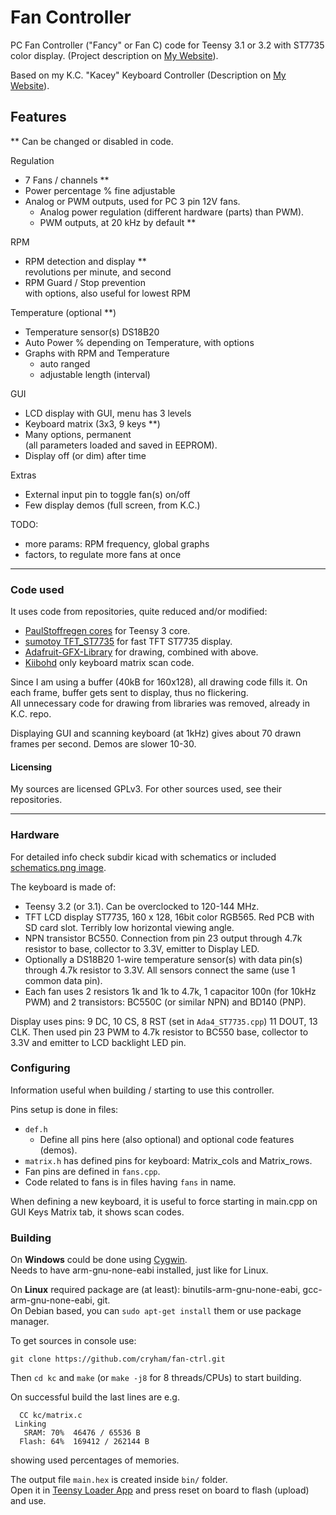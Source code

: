 Fan Controller
==============

PC Fan Controller ("Fancy" or Fan C) code for Teensy 3.1 or 3.2 with ST7735 color display. (Project description on [My Website](https://cryham.tuxfamily.org/portfolio/2021-fan-controller/)).

Based on my K.C. "Kacey" Keyboard Controller (Description on [My Website](https://cryham.tuxfamily.org/portfolio/2018-k-c-controller)).


## Features

** Can be changed or disabled in code.

Regulation
* 7 Fans / channels **
* Power percentage % fine adjustable
* Analog or PWM outputs, used for PC 3 pin 12V fans.
  * Analog power regulation (different hardware (parts) than PWM).
  * PWM outputs, at 20 kHz by default **

RPM
* RPM detection and display **  
revolutions per minute, and second
* RPM Guard / Stop prevention  
with options, also useful for lowest RPM

Temperature (optional **)
* Temperature sensor(s) DS18B20
* Auto Power % depending on Temperature, with options
* Graphs with RPM and Temperature
  * auto ranged
  * adjustable length (interval)

GUI
* LCD display with GUI, menu has 3 levels
* Keyboard matrix (3x3, 9 keys **)
* Many options, permanent  
(all parameters loaded and saved in EEPROM).
* Display off (or dim) after time

Extras
* External input pin to toggle fan(s) on/off
* Few display demos (full screen, from K.C.)

TODO:
* more params: RPM frequency, global graphs
* factors, to regulate more fans at once

---

### Code used

It uses code from repositories, quite reduced and/or modified:
* [PaulStoffregen cores](https://github.com/PaulStoffregen/cores/tree/master/teensy3) for Teensy 3 core.
* [sumotoy TFT_ST7735](https://github.com/sumotoy/TFT_ST7735/tree/1.0p1) for fast TFT ST7735 display.
* [Adafruit-GFX-Library](https://github.com/adafruit/Adafruit-GFX-Library) for drawing, combined with above.
* [Kiibohd](https://github.com/kiibohd/controller) only keyboard matrix scan code.

Since I am using a buffer (40kB for 160x128), all drawing code fills it. On each frame, buffer gets sent to display, thus no flickering.  
All unnecessary code for drawing from libraries was removed, already in K.C. repo.

Displaying GUI and scanning keyboard (at 1kHz) gives about 70 drawn frames per second. Demos are slower 10-30.

#### Licensing

My sources are licensed GPLv3. For other sources used, see their repositories.

---

### Hardware

For detailed info check subdir kicad with schematics or included [schematics.png image](https://raw.githubusercontent.com/cryham/fan-ctrl/main/schematics.png).

The keyboard is made of:
* Teensy 3.2 (or 3.1). Can be overclocked to 120-144 MHz.
* TFT LCD display ST7735, 160 x 128, 16bit color RGB565. Red PCB with SD card slot. Terribly low horizontal viewing angle.
* NPN transistor BC550. Connection from pin 23 output through 4.7k resistor to base, collector to 3.3V, emitter to Display LED.
* Optionally a DS18B20 1-wire temperature sensor(s) with data pin(s) through 4.7k resistor to 3.3V. All sensors connect the same (use 1 common data pin).
* Each fan uses 2 resistors 1k and 1k to 4.7k, 1 capacitor 100n (for 10kHz PWM) and 2 transistors: BC550C (or similar NPN) and BD140 (PNP).

Display uses pins: 9 DC, 10 CS, 8 RST (set in `Ada4_ST7735.cpp`) 11 DOUT, 13 CLK.
Then used pin 23 PWM to 4.7k resistor to BC550 base, collector to 3.3V and emitter to LCD backlight LED pin.

### Configuring

Information useful when building / starting to use this controller.

Pins setup is done in files:
* `def.h`
  * Define all pins here (also optional) and optional code features (demos).
* `matrix.h` has defined pins for keyboard: Matrix_cols and Matrix_rows.
* Fan pins are defined in `fans.cpp`.
* Code related to fans is in files having `fans` in name.

When defining a new keyboard, it is useful to force starting in main.cpp on GUI Keys Matrix tab, it shows scan codes.

### Building

On **Windows** could be done using [Cygwin](https://www.cygwin.com/).  
Needs to have arm-gnu-none-eabi installed, just like for Linux.

On **Linux** required package are (at least): binutils-arm-gnu-none-eabi, gcc-arm-gnu-none-eabi, git.  
On Debian based, you can `sudo apt-get install` them or use package manager.


To get sources in console use:
```
git clone https://github.com/cryham/fan-ctrl.git
```
Then `cd kc` and `make` (or `make -j8` for 8 threads/CPUs) to start building.

On successful build the last lines are e.g.
```
  CC kc/matrix.c
 Linking 
   SRAM: 70%  46476 / 65536 B
  Flash: 64%  169412 / 262144 B
```
showing used percentages of memories.

The output file `main.hex` is created inside `bin/` folder.  
Open it in [Teensy Loader App](https://www.pjrc.com/teensy/loader.html) and press reset on board to flash (upload) and use.
